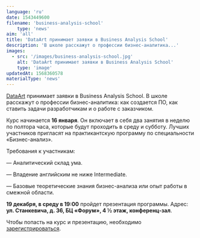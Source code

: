 ```yaml
---
language: 'ru'
date: 1543449600
filename: 'business-analysis-school'
    type: 'news'
aim: 'all'
title: 'DataArt принимает заявки в Business Analysis School'
description: 'В школе расскажут о профессии бизнес-аналитика...'
images:
  - src: '/images/business-analysis-school.jpg'
    alt: 'DataArt принимает заявки в Business Analysis School'
    type: 'image'
updatedAt: 1568360578
materialType: 'news'
---
```

[DataArt](https://vk.com/dataart) принимает заявки в Business Analysis School. В школе расскажут о профессии бизнес-аналитика: как создается ПО, как ставить задачи разработчикам и о работе с заказчиком.

Курс начинается **16 января**. Он включает в себя два занятия в неделю по полтора часа, которые будут проходить в среду и субботу. Лучших участников пригласят на практикантскую программу по специальности «Бизнес-анализ».

Требования к участникам:

— Аналитический склад ума.

— Владение английским не ниже Intermediate.

— Базовые теоретические знания бизнес-анализа или опыт работы в смежной области.

**19 декабря, в среду в 19:00** пройдет презентация программы. Адрес: **ул. Станкевича, д. 36, БЦ «Форум», 4 ½ этаж, конференц-зал**.

Чтобы попасть на курс и презентацию, необходимо [зарегистрироваться](https://vk.cc/8KJGku).
